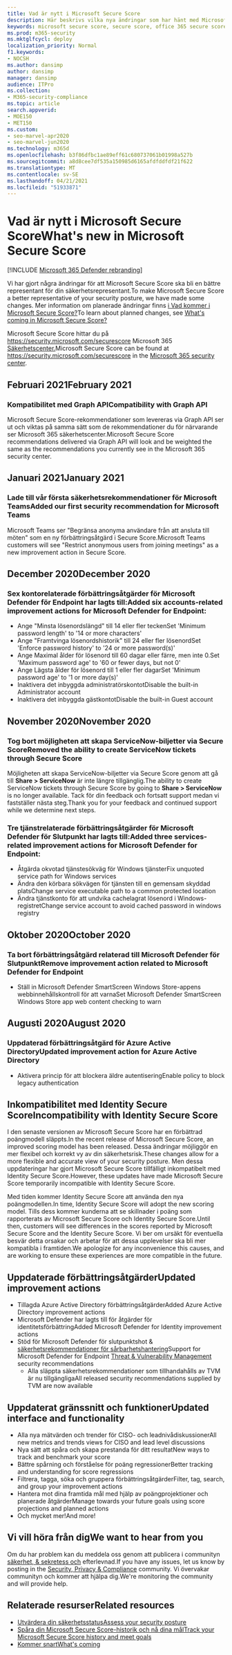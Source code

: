 ```yaml
---
title: Vad är nytt i Microsoft Secure Score
description: Här beskrivs vilka nya ändringar som har hänt med Microsoft Secure Score Microsoft 365 säkerhetscenter.
keywords: microsoft secure score, secure score, office 365 secure score, microsoft security score, microsoft 365 security center
ms.prod: m365-security
ms.mktglfcycl: deploy
localization_priority: Normal
f1.keywords:
- NOCSH
ms.author: dansimp
author: dansimp
manager: dansimp
audience: ITPro
ms.collection:
- M365-security-compliance
ms.topic: article
search.appverid:
- MOE150
- MET150
ms.custom:
- seo-marvel-apr2020
- seo-marvel-jun2020
ms.technology: m365d
ms.openlocfilehash: b3f86dfbc1ae89eff61c680737061b01998a527b
ms.sourcegitcommit: a8d8cee7df535a150985d6165afdfddfdf21f622
ms.translationtype: MT
ms.contentlocale: sv-SE
ms.lasthandoff: 04/21/2021
ms.locfileid: "51933871"
---
```

# <a name="whats-new-in-microsoft-secure-score"></a><span data-ttu-id="5555e-104">Vad är nytt i Microsoft Secure Score</span><span class="sxs-lookup"><span data-stu-id="5555e-104">What's new in Microsoft Secure Score</span></span>

[!INCLUDE [Microsoft 365 Defender rebranding](../includes/microsoft-defender.md)]

<span data-ttu-id="5555e-105">Vi har gjort några ändringar för att Microsoft Secure Score ska bli en bättre representant för din säkerhetsrepresentant.</span><span class="sxs-lookup"><span data-stu-id="5555e-105">To make Microsoft Secure Score a better representative of your security posture, we have made some changes.</span></span> <span data-ttu-id="5555e-106">Mer information om planerade ändringar finns [i Vad kommer i Microsoft Secure Score?](microsoft-secure-score-whats-coming.md)</span><span class="sxs-lookup"><span data-stu-id="5555e-106">To learn about planned changes, see [What's coming in Microsoft Secure Score?](microsoft-secure-score-whats-coming.md)</span></span>

<span data-ttu-id="5555e-107">Microsoft Secure Score hittar du på https://security.microsoft.com/securescore Microsoft 365 [Säkerhetscenter.](overview-security-center.md)</span><span class="sxs-lookup"><span data-stu-id="5555e-107">Microsoft Secure Score can be found at https://security.microsoft.com/securescore in the [Microsoft 365 security center](overview-security-center.md).</span></span>
    
## <a name="february-2021"></a><span data-ttu-id="5555e-108">Februari 2021</span><span class="sxs-lookup"><span data-stu-id="5555e-108">February 2021</span></span>

### <a name="compatibility-with-graph-api"></a><span data-ttu-id="5555e-109">Kompatibilitet med Graph API</span><span class="sxs-lookup"><span data-stu-id="5555e-109">Compatibility with Graph API</span></span>

<span data-ttu-id="5555e-110">Microsoft Secure Score-rekommendationer som levereras via Graph API ser ut och viktas på samma sätt som de rekommendationer du för närvarande ser Microsoft 365 säkerhetscenter.</span><span class="sxs-lookup"><span data-stu-id="5555e-110">Microsoft Secure Score recommendations delivered via Graph API will look and be weighted the same as the recommendations you currently see in the Microsoft 365 security center.</span></span>

## <a name="january-2021"></a><span data-ttu-id="5555e-111">Januari 2021</span><span class="sxs-lookup"><span data-stu-id="5555e-111">January 2021</span></span>

### <a name="added-our-first-security-recommendation-for-microsoft-teams"></a><span data-ttu-id="5555e-112">Lade till vår första säkerhetsrekommendationer för Microsoft Teams</span><span class="sxs-lookup"><span data-stu-id="5555e-112">Added our first security recommendation for Microsoft Teams</span></span>

<span data-ttu-id="5555e-113">Microsoft Teams ser "Begränsa anonyma användare från att ansluta till möten" som en ny förbättringsåtgärd i Secure Score.</span><span class="sxs-lookup"><span data-stu-id="5555e-113">Microsoft Teams customers will see "Restrict anonymous users from joining meetings" as a new improvement action in Secure Score.</span></span>

## <a name="december-2020"></a><span data-ttu-id="5555e-114">December 2020</span><span class="sxs-lookup"><span data-stu-id="5555e-114">December 2020</span></span>

### <a name="added-six-accounts-related-improvement-actions-for-microsoft-defender-for-endpoint"></a><span data-ttu-id="5555e-115">Sex kontorelaterade förbättringsåtgärder för Microsoft Defender för Endpoint har lagts till:</span><span class="sxs-lookup"><span data-stu-id="5555e-115">Added six accounts-related improvement actions for Microsoft Defender for Endpoint:</span></span>

- <span data-ttu-id="5555e-116">Ange "Minsta lösenordslängd" till 14 eller fler tecken</span><span class="sxs-lookup"><span data-stu-id="5555e-116">Set 'Minimum password length' to '14 or more characters'</span></span>
- <span data-ttu-id="5555e-117">Ange "Framtvinga lösenordshistorik" till 24 eller fler lösenord</span><span class="sxs-lookup"><span data-stu-id="5555e-117">Set 'Enforce password history' to '24 or more password(s)'</span></span>
- <span data-ttu-id="5555e-118">Ange Maximal ålder för lösenord till 60 dagar eller färre, men inte 0.</span><span class="sxs-lookup"><span data-stu-id="5555e-118">Set 'Maximum password age' to '60 or fewer days, but not 0'</span></span>
- <span data-ttu-id="5555e-119">Ange Lägsta ålder för lösenord till 1 eller fler dagar</span><span class="sxs-lookup"><span data-stu-id="5555e-119">Set 'Minimum password age' to '1 or more day(s)'</span></span>
- <span data-ttu-id="5555e-120">Inaktivera det inbyggda administratörskontot</span><span class="sxs-lookup"><span data-stu-id="5555e-120">Disable the built-in Administrator account</span></span>
- <span data-ttu-id="5555e-121">Inaktivera det inbyggda gästkontot</span><span class="sxs-lookup"><span data-stu-id="5555e-121">Disable the built-in Guest account</span></span>

## <a name="november-2020"></a><span data-ttu-id="5555e-122">November 2020</span><span class="sxs-lookup"><span data-stu-id="5555e-122">November 2020</span></span>

### <a name="removed-the-ability-to-create-servicenow-tickets-through-secure-score"></a><span data-ttu-id="5555e-123">Tog bort möjligheten att skapa ServiceNow-biljetter via Secure Score</span><span class="sxs-lookup"><span data-stu-id="5555e-123">Removed the ability to create ServiceNow tickets through Secure Score</span></span> 

<span data-ttu-id="5555e-124">Möjligheten att skapa ServiceNow-biljetter via Secure Score genom att gå till **Share > ServiceNow** är inte längre tillgänglig.</span><span class="sxs-lookup"><span data-stu-id="5555e-124">The ability to create ServiceNow tickets through Secure Score by going to **Share > ServiceNow** is no longer available.</span></span> <span data-ttu-id="5555e-125">Tack för din feedback och fortsatt support medan vi fastställer nästa steg.</span><span class="sxs-lookup"><span data-stu-id="5555e-125">Thank you for your feedback and continued support while we determine next steps.</span></span>

### <a name="added-three-services-related-improvement-actions-for-microsoft-defender-for-endpoint"></a><span data-ttu-id="5555e-126">Tre tjänstrelaterade förbättringsåtgärder för Microsoft Defender för Slutpunkt har lagts till:</span><span class="sxs-lookup"><span data-stu-id="5555e-126">Added three services-related improvement actions for Microsoft Defender for Endpoint:</span></span>

- <span data-ttu-id="5555e-127">Åtgärda okvotad tjänstesökväg för Windows tjänster</span><span class="sxs-lookup"><span data-stu-id="5555e-127">Fix unquoted service path for Windows services</span></span>
- <span data-ttu-id="5555e-128">Ändra den körbara sökvägen för tjänsten till en gemensam skyddad plats</span><span class="sxs-lookup"><span data-stu-id="5555e-128">Change service executable path to a common protected location</span></span>
- <span data-ttu-id="5555e-129">Ändra tjänstkonto för att undvika cachelagrat lösenord i Windows-registret</span><span class="sxs-lookup"><span data-stu-id="5555e-129">Change service account to avoid cached password in windows registry</span></span>

## <a name="october-2020"></a><span data-ttu-id="5555e-130">Oktober 2020</span><span class="sxs-lookup"><span data-stu-id="5555e-130">October 2020</span></span>

### <a name="remove-improvement-action-related-to-microsoft-defender-for-endpoint"></a><span data-ttu-id="5555e-131">Ta bort förbättringsåtgärd relaterad till Microsoft Defender för Slutpunkt</span><span class="sxs-lookup"><span data-stu-id="5555e-131">Remove improvement action related to Microsoft Defender for Endpoint</span></span>

- <span data-ttu-id="5555e-132">Ställ in Microsoft Defender SmartScreen Windows Store-appens webbinnehållskontroll för att varna</span><span class="sxs-lookup"><span data-stu-id="5555e-132">Set Microsoft Defender SmartScreen Windows Store app web content checking to warn</span></span>

## <a name="august-2020"></a><span data-ttu-id="5555e-133">Augusti 2020</span><span class="sxs-lookup"><span data-stu-id="5555e-133">August 2020</span></span>

### <a name="updated-improvement-action-for-azure-active-directory"></a><span data-ttu-id="5555e-134">Uppdaterad förbättringsåtgärd för Azure Active Directory</span><span class="sxs-lookup"><span data-stu-id="5555e-134">Updated improvement action for Azure Active Directory</span></span>

- <span data-ttu-id="5555e-135">Aktivera princip för att blockera äldre autentisering</span><span class="sxs-lookup"><span data-stu-id="5555e-135">Enable policy to block legacy authentication</span></span>

## <a name="incompatibility-with-identity-secure-score"></a><span data-ttu-id="5555e-136">Inkompatibilitet med Identity Secure Score</span><span class="sxs-lookup"><span data-stu-id="5555e-136">Incompatibility with Identity Secure Score</span></span>

<span data-ttu-id="5555e-137">I den senaste versionen av Microsoft Secure Score har en förbättrad poängmodell släppts.</span><span class="sxs-lookup"><span data-stu-id="5555e-137">In the recent release of Microsoft Secure Score, an improved scoring model has been released.</span></span> <span data-ttu-id="5555e-138">Dessa ändringar möjliggör en mer flexibel och korrekt vy av din säkerhetsrisk.</span><span class="sxs-lookup"><span data-stu-id="5555e-138">These changes allow for a more flexible and accurate view of your security posture.</span></span> <span data-ttu-id="5555e-139">Men dessa uppdateringar har gjort Microsoft Secure Score tillfälligt inkompatibelt med Identity Secure Score.</span><span class="sxs-lookup"><span data-stu-id="5555e-139">However, these updates have made Microsoft Secure Score temporarily incompatible with Identity Secure Score.</span></span>

<span data-ttu-id="5555e-140">Med tiden kommer Identity Secure Score att använda den nya poängmodellen.</span><span class="sxs-lookup"><span data-stu-id="5555e-140">In time, Identity Secure Score will adopt the new scoring model.</span></span> <span data-ttu-id="5555e-141">Tills dess kommer kunderna att se skillnader i poäng som rapporterats av Microsoft Secure Score och Identity Secure Score.</span><span class="sxs-lookup"><span data-stu-id="5555e-141">Until then, customers will see differences in the scores reported by Microsoft Secure Score and the Identity Secure Score.</span></span> <span data-ttu-id="5555e-142">Vi ber om ursäkt för eventuella besvär detta orsakar och arbetar för att dessa upplevelser ska bli mer kompatibla i framtiden.</span><span class="sxs-lookup"><span data-stu-id="5555e-142">We apologize for any inconvenience this causes, and are working to ensure these experiences are more compatible in the future.</span></span>

## <a name="updated-improvement-actions"></a><span data-ttu-id="5555e-143">Uppdaterade förbättringsåtgärder</span><span class="sxs-lookup"><span data-stu-id="5555e-143">Updated improvement actions</span></span>

- <span data-ttu-id="5555e-144">Tillagda Azure Active Directory förbättringsåtgärder</span><span class="sxs-lookup"><span data-stu-id="5555e-144">Added Azure Active Directory improvement actions</span></span>
- <span data-ttu-id="5555e-145">Microsoft Defender har lagts till för åtgärder för identitetsförbättring</span><span class="sxs-lookup"><span data-stu-id="5555e-145">Added Microsoft Defender for Identity improvement actions</span></span>
- <span data-ttu-id="5555e-146">Stöd för Microsoft Defender för slutpunktshot & [säkerhetsrekommendationer för sårbarhetshantering](/windows/security/threat-protection/microsoft-defender-atp/next-gen-threat-and-vuln-mgt)</span><span class="sxs-lookup"><span data-stu-id="5555e-146">Support for Microsoft Defender for Endpoint [Threat & Vulnerability Management](/windows/security/threat-protection/microsoft-defender-atp/next-gen-threat-and-vuln-mgt) security recommendations</span></span>
    - <span data-ttu-id="5555e-147">Alla släppta säkerhetsrekommendationer som tillhandahålls av TVM är nu tillgängliga</span><span class="sxs-lookup"><span data-stu-id="5555e-147">All released security recommendations supplied by TVM are now available</span></span>

## <a name="updated-interface-and-functionality"></a><span data-ttu-id="5555e-148">Uppdaterat gränssnitt och funktioner</span><span class="sxs-lookup"><span data-stu-id="5555e-148">Updated interface and functionality</span></span>

* <span data-ttu-id="5555e-149">Alla nya mätvärden och trender för CISO- och leadnivådiskussioner</span><span class="sxs-lookup"><span data-stu-id="5555e-149">All new metrics and trends views for CISO and lead level discussions</span></span>
* <span data-ttu-id="5555e-150">Nya sätt att spåra och skapa prestanda för ditt resultat</span><span class="sxs-lookup"><span data-stu-id="5555e-150">New ways to track and benchmark your score</span></span>
* <span data-ttu-id="5555e-151">Bättre spårning och förståelse för poäng regressioner</span><span class="sxs-lookup"><span data-stu-id="5555e-151">Better tracking and understanding for score regressions</span></span>
* <span data-ttu-id="5555e-152">Filtrera, tagga, söka och gruppera förbättringsåtgärder</span><span class="sxs-lookup"><span data-stu-id="5555e-152">Filter, tag, search, and group your improvement actions</span></span>
* <span data-ttu-id="5555e-153">Hantera mot dina framtida mål med hjälp av poängprojektioner och planerade åtgärder</span><span class="sxs-lookup"><span data-stu-id="5555e-153">Manage towards your future goals using score projections and planned actions</span></span>
* <span data-ttu-id="5555e-154">Och mycket mer!</span><span class="sxs-lookup"><span data-stu-id="5555e-154">And more!</span></span>

## <a name="we-want-to-hear-from-you"></a><span data-ttu-id="5555e-155">Vi vill höra från dig</span><span class="sxs-lookup"><span data-stu-id="5555e-155">We want to hear from you</span></span>

<span data-ttu-id="5555e-156">Om du har problem kan du meddela oss genom att publicera i communityn [säkerhet, & sekretess och](https://techcommunity.microsoft.com/t5/Security-Privacy-Compliance/bd-p/security_privacy) efterlevnad.</span><span class="sxs-lookup"><span data-stu-id="5555e-156">If you have any issues, let us know by posting in the [Security, Privacy & Compliance](https://techcommunity.microsoft.com/t5/Security-Privacy-Compliance/bd-p/security_privacy) community.</span></span> <span data-ttu-id="5555e-157">Vi övervakar communityn och kommer att hjälpa dig.</span><span class="sxs-lookup"><span data-stu-id="5555e-157">We're monitoring the community and will provide help.</span></span>

## <a name="related-resources"></a><span data-ttu-id="5555e-158">Relaterade resurser</span><span class="sxs-lookup"><span data-stu-id="5555e-158">Related resources</span></span>

- [<span data-ttu-id="5555e-159">Utvärdera din säkerhetsstatus</span><span class="sxs-lookup"><span data-stu-id="5555e-159">Assess your security posture</span></span>](microsoft-secure-score-improvement-actions.md)
- [<span data-ttu-id="5555e-160">Spåra din Microsoft Secure Score-historik och nå dina mål</span><span class="sxs-lookup"><span data-stu-id="5555e-160">Track your Microsoft Secure Score history and meet goals</span></span>](microsoft-secure-score-history-metrics-trends.md)
- [<span data-ttu-id="5555e-161">Kommer snart</span><span class="sxs-lookup"><span data-stu-id="5555e-161">What's coming</span></span>](microsoft-secure-score-whats-coming.md)